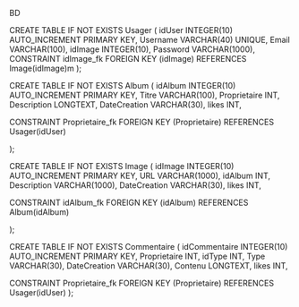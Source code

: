 BD

CREATE TABLE IF NOT EXISTS Usager ( idUser INTEGER(10) AUTO_INCREMENT PRIMARY KEY, Username VARCHAR(40) UNIQUE, Email VARCHAR(100), idImage INTEGER(10), Password VARCHAR(1000),
CONSTRAINT idImage_fk FOREIGN KEY (idImage) REFERENCES Image(idImage)m
);

CREATE TABLE IF NOT EXISTS Album ( idAlbum INTEGER(10) AUTO_INCREMENT PRIMARY KEY, Titre VARCHAR(100), Proprietaire INT, Description LONGTEXT, DateCreation VARCHAR(30), likes INT,

CONSTRAINT Proprietaire_fk FOREIGN KEY (Proprietaire) REFERENCES Usager(idUser)

);

CREATE TABLE IF NOT EXISTS Image ( idImage INTEGER(10) AUTO_INCREMENT PRIMARY KEY, URL VARCHAR(1000), idAlbum INT, Description VARCHAR(1000), DateCreation VARCHAR(30), likes INT,

CONSTRAINT idAlbum_fk FOREIGN KEY (idAlbum) REFERENCES Album(idAlbum)

);

CREATE TABLE IF NOT EXISTS Commentaire ( idCommentaire INTEGER(10) AUTO_INCREMENT PRIMARY KEY, Proprietaire INT, idType INT, Type VARCHAR(30), DateCreation VARCHAR(30), Contenu LONGTEXT,  likes INT,

CONSTRAINT Proprietaire_fk FOREIGN KEY (Proprietaire) REFERENCES Usager(idUser) );
